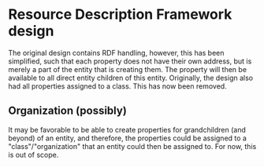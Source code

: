 # Resource Description Framework design
The original design contains RDF handling, however, this has been simplified, such that each property does not have their own address, but is merely a part of the entity that is creating them. The property will then be available to all direct entity children of this entity.
Originally, the design also had all properties assigned to a class. This has now been removed.

## Organization (possibly)
It may be favorable to be able to create properties for grandchildren (and beyond) of an entity, and therefore, the properties could be assigned to a "class"/"organization" that an entity could then be assigned to. For now, this is out of scope.